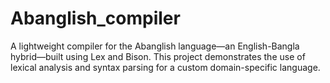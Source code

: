 # Abanglish_compiler
A lightweight compiler for the Abanglish language—an English-Bangla hybrid—built using Lex and Bison. This project demonstrates the use of lexical analysis and syntax parsing for a custom domain-specific language.

